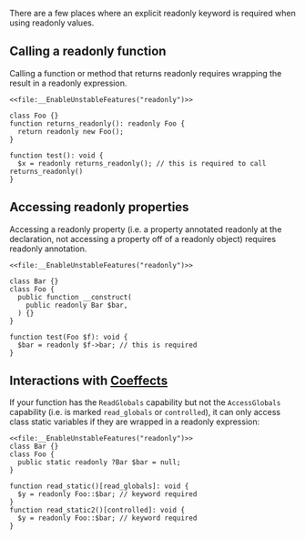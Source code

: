 There are a few places where an explicit readonly keyword is required when using readonly values. 

## Calling a readonly function
Calling a function or method that returns readonly requires wrapping the result in a readonly expression.

``` Hack explicit_readonly_return.hack
<<file:__EnableUnstableFeatures("readonly")>>

class Foo {}
function returns_readonly(): readonly Foo {
  return readonly new Foo();
}

function test(): void {
  $x = readonly returns_readonly(); // this is required to call returns_readonly()
}

```
## Accessing readonly properties
Accessing a readonly property (i.e. a property annotated readonly at the declaration, not accessing a property off of a readonly object) requires readonly annotation.

``` Hack explicit_readonly_prop.hack
<<file:__EnableUnstableFeatures("readonly")>>

class Bar {}
class Foo {
  public function __construct(
    public readonly Bar $bar,
  ) {}
}

function test(Foo $f): void {
  $bar = readonly $f->bar; // this is required
}
```

## Interactions with [Coeffects](https://docs.hhvm.com/hack/contexts-and-capabilities/available-contexts-and-capabilities)
If your function has the `ReadGlobals` capability but not the `AccessGlobals` capability (i.e. is marked `read_globals` or `controlled`), it can only access class static variables if they are wrapped in a readonly expression:

``` Hack readonly_coeffects.hack
<<file:__EnableUnstableFeatures("readonly")>> 
class Bar {}
class Foo {
  public static readonly ?Bar $bar = null;
}

function read_static()[read_globals]: void {
  $y = readonly Foo::$bar; // keyword required
}
function read_static2()[controlled]: void {
  $y = readonly Foo::$bar; // keyword required
}
```